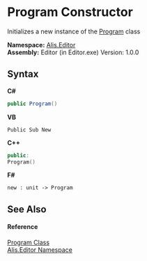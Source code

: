 # Program Constructor 
 

Initializes a new instance of the <a href="bad5b40c-8cf2-65e3-b8d9-dddb2db6af2a">Program</a> class

**Namespace:**&nbsp;<a href="b150ade4-39de-a232-5f06-d3cdc1b2c538">Alis.Editor</a><br />**Assembly:**&nbsp;Editor (in Editor.exe) Version: 1.0.0

## Syntax

**C#**<br />
``` C#
public Program()
```

**VB**<br />
``` VB
Public Sub New
```

**C++**<br />
``` C++
public:
Program()
```

**F#**<br />
``` F#
new : unit -> Program
```


## See Also


#### Reference
<a href="bad5b40c-8cf2-65e3-b8d9-dddb2db6af2a">Program Class</a><br /><a href="b150ade4-39de-a232-5f06-d3cdc1b2c538">Alis.Editor Namespace</a><br />